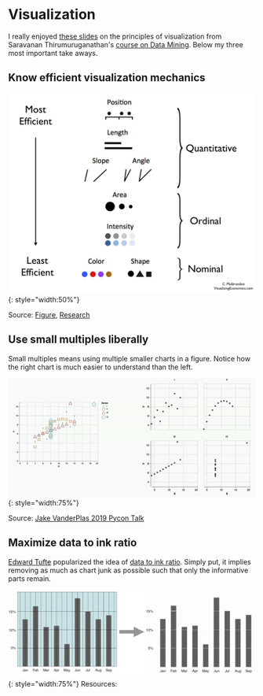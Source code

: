 # Visualization

I really enjoyed [these slides](./data/principles_of_viz.pdf) on the principles of visualization from Saravanan Thirumuruganathan's [course on Data Mining](https://saravanan-thirumuruganathan.github.io/cse5334Spring2015/). Below my three most important take aways.

## Know efficient visualization mechanics

![](img/effectiveness_of_visual_cues.png){: style="width:50%"}

Source: [Figure](https://paldhous.github.io/ucb/2016/dataviz/week2.html), [Research](http://courses.ischool.berkeley.edu/i247/f05/readings/Cleveland_GraphicalPerception_Science85.pdf)


## Use small multiples liberally

Small multiples means using multiple smaller charts in a figure.
Notice how the right chart is much easier to understand than the left.

![](img/small_multiples.png){: style="width:75%"}

Source: [Jake VanderPlas 2019 Pycon Talk]()

## Maximize data to ink ratio

[Edward Tufte](https://www.edwardtufte.com/tufte/) popularized the idea of [data to ink ratio](https://infovis-wiki.net/wiki/Data-Ink_Ratio). Simply put, it implies removing as much as chart junk as possible such that only the informative parts remain.

![](img/avoid_chart_junk.png){: style="width:75%"}
Resources:
